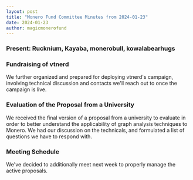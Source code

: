 ```yaml
---
layout: post
title: "Monero Fund Committee Minutes from 2024-01-23"
date: 2024-01-23
author: magicmonerofund
---
```


### Present: Rucknium, Kayaba, monerobull, kowalabearhugs

### Fundraising of vtnerd

We further organized and prepared for deploying vtnerd's campaign, involving technical discussion and contacts we'll reach out to once the campaign is live.

### Evaluation of the Proposal from a University

We received the final version of a proposal from a university to evaluate in order to better understand the applicability of graph analysis techniques to Monero. We had our discussion on the technicals, and formulated a list of questions we have to respond with.

### Meeting Schedule

We've decided to additionally meet next week to properly manage the active proposals.
